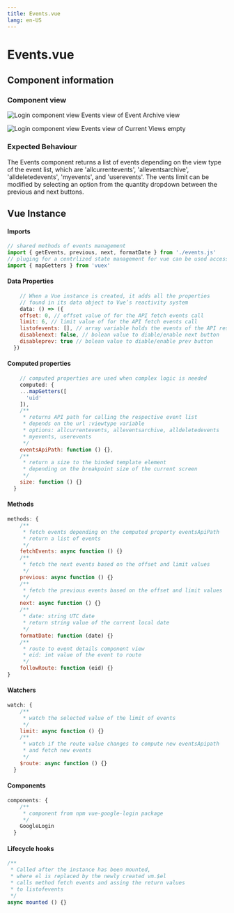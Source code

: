 ```yaml
---
title: Events.vue
lang: en-US
---
```


# Events.vue
## Component information
### Component view
![Login component view](/Events.PNG)
Events view of Event Archive view

![Login component view](/EventsEmpty.PNG)
Events view of Current Views empty
### Expected Behaviour
The Events component returns a list of events depending on the view type of the event list, which are 'allcurrentevents', 'alleventsarchive', 'alldeletedevents', 'myevents', and 'userevents'. The vents limit can be modified by selecting an option from the quantity dropdown between the previous and next buttons. 

## Vue Instance

#### Imports
``` js
// shared methods of events management
import { getEvents, previous, next, formatDate } from './events.js'
// pluging for a centrlized state management for vue can be used accessed globally 
import { mapGetters } from 'vuex'
```
#### Data Properties
``` js
    // When a Vue instance is created, it adds all the properties  
    // found in its data object to Vue’s reactivity system
    data: () => ({
    offset: 0, // offset value of for the API fetch events call 
    limit: 6, // limit value of for the API fetch events call
    listofevents: [], // array variable holds the events of the API response
    disablenext: false, // bolean value to diable/enable next button
    disableprev: true // bolean value to diable/enable prev button
  })
```
#### Computed properties 
``` js
    // computed properties are used when complex logic is needed
    computed: {
    ...mapGetters([
      'uid'
    ]),
    /**
     * returns API path for calling the respective event list
     * depends on the url :viewtype variable
     * options: allcurrentevents, alleventsarchive, alldeletedevents
     * myevents, userevents
     */
    eventsApiPath: function () {},
    /**
     * return a size to the binded template element
     * depending on the breakpoint size of the current screen
     */
    size: function () {}
  }
```

#### Methods
``` js
methods: {
    /**
     * fetch events depending on the computed property eventsApiPath
     * return a list of events
     */
    fetchEvents: async function () {}
    /**
     * fetch the next events based on the offset and limit values
     */
    previous: async function () {}
    /**
     * fetch the previous events based on the offset and limit values
     */
    next: async function () {}
    /**
     * date: string UTC date
     * return string value of the current local date
     */
    formatDate: function (date) {}
    /**
     * route to event details component view
     * eid: int value of the event to route
     */
    followRoute: function (eid) {}
}
```
#### Watchers
``` js
watch: {
    /**
     * watch the selected value of the limit of events
     */
    limit: async function () {}
    /**
     * watch if the route value changes to compute new eventsApipath
     * and fetch new events
     */
    $route: async function () {}
  }
```
#### Components
``` js
components: {
    /**
     * component from npm vue-google-login package
     */
    GoogleLogin
  }
```
#### Lifecycle hooks
``` js
/**
 * Called after the instance has been mounted, 
 * where el is replaced by the newly created vm.$el
 * calls method fetch events and assing the return values
 * to listofevents
 */
async mounted () {}
```
